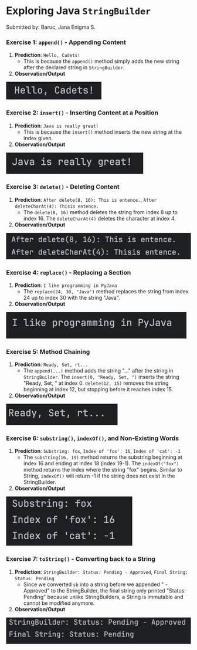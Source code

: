 # Exploring Java `StringBuilder`
Submitted by: Baruc, Jana Enigma S.

### Exercise 1: `append()` - Appending Content
1. **Prediction**: `Hello, Cadets!`
    * This is because the `append()` method simply adds the new string after the declared string in `StringBuilder`.
2. **Observation/Output**

![Exercise 1 Output](exercise1.png)

### Exercise 2: `insert()` - Inserting Content at a Position
1. **Prediction**: `Java is really great!`
    * This is because the `insert()` method inserts the new string at the index given.
2. **Observation/Output**

![Exercise 2 Output](exercise2.png)

### Exercise 3: `delete()` - Deleting Content
1. **Prediction**: `After delete(8, 16): This is entence.`, `After deleteCharAt(4): Thisis entence.`
    * The `delete(8, 16)` method deletes the string from index 8 up to index 16. The `deleteCharAt(4)` deletes the character at index 4.
2. **Observation/Output**

![Exercise 3 Output](exercise3.png)

### Exercise 4: `replace()` - Replacing a Section
1. **Prediction**: `I like programming in PyJava`
    * The `replace(24, 30, "Java")` method replaces the string from index 24 up to index 30 with the string "Java".
2. **Observation/Output**

![Exercise 4 Output](exercise4.png)

### Exercise 5: Method Chaining
1. **Prediction**: `Ready, Set, rt...`
    * The `append(...)` method adds the string "..." after the string in `StringBuilder`. The `insert(0, "Ready, Set, ")` inserts the string "Ready, Set, " at index 0. `delete(12, 15)` removes the string beginning at index 12, but stopping before it reaches index 15.
2. **Observation/Output**

![Exercise 5 Output](exercise5.png)

### Exercise 6: `substring()`, `indexOf()`, and Non-Existing Words
1. **Prediction**: `Substring: fox`, `Index of 'fox': 16`, `Index of 'cat': -1`
    * The `substring(16, 19)` method returns the substring beginning at index 16 and ending at index 18 (index 19-1). The `indexOf("fox")` method returns the index where the string "fox" begins. Similar to String, `indexOf()` will return -1 if the string does not exist in the StringBuilder.
2. **Observation/Output**

![Exercise 6 Output](exercise6.png)

### Exercise 7: `toString()` - Converting back to a String
1. **Prediction**: `StringBuilder: Status: Pending - Approved`, `Final String: Status: Pending`
    * Since we converted `sb` into a string before we appended " - Approved" to the StringBuilder, the final string only printed "Status: Pending" because unlike StringBuilders, a String is immutable and cannot be modified anymore.
2. **Observation/Output**

![Exercise 7 Output](exercise7.png)